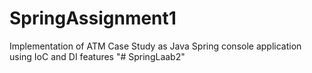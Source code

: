 # SpringAssignment1
Implementation of ATM Case Study as Java Spring console application using IoC and DI features
"# SpringLaab2" 
